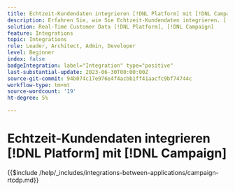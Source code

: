 ```yaml
---
title: Echtzeit-Kundendaten integrieren [!DNL Platform] mit [!DNL Campaign]
description: Erfahren Sie, wie Sie Echtzeit-Kundendaten integrieren. [!DNL Platform] mit [!DNL Campaign]
solution: Real-Time Customer Data [!DNL Platform], [!DNL Campaign]
feature: Integrations
topic: Integrations
role: Leader, Architect, Admin, Developer
level: Beginner
index: false
badgeIntegration: label="Integration" type="positive"
last-substantial-update: 2023-06-30T00:00:00Z
source-git-commit: 94b074c17e976e4f4acbb1ff41aacfc9bf74744c
workflow-type: tm+mt
source-wordcount: '19'
ht-degree: 5%

---
```



# Echtzeit-Kundendaten integrieren [!DNL Platform] mit [!DNL Campaign]

{{$include /help/_includes/integrations-between-applications/campaign-rtcdp.md}}
